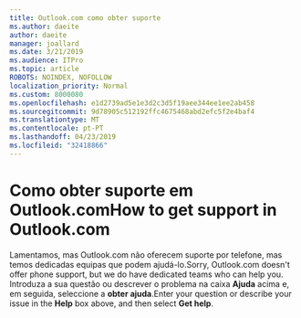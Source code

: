 ```yaml
---
title: Outlook.com como obter suporte
ms.author: daeite
author: daeite
manager: joallard
ms.date: 3/21/2019
ms.audience: ITPro
ms.topic: article
ROBOTS: NOINDEX, NOFOLLOW
localization_priority: Normal
ms.custom: 8000080
ms.openlocfilehash: e1d2739ad5e1e3d2c3d5f19aee344ee1ee2ab458
ms.sourcegitcommit: 9d78905c512192ffc4675468abd2efc5f2e4baf4
ms.translationtype: MT
ms.contentlocale: pt-PT
ms.lasthandoff: 04/23/2019
ms.locfileid: "32418866"
---
```

# <a name="how-to-get-support-in-outlookcom"></a><span data-ttu-id="4fd1c-102">Como obter suporte em Outlook.com</span><span class="sxs-lookup"><span data-stu-id="4fd1c-102">How to get support in Outlook.com</span></span>

<span data-ttu-id="4fd1c-103">Lamentamos, mas Outlook.com não oferecem suporte por telefone, mas temos dedicadas equipas que podem ajudá-lo.</span><span class="sxs-lookup"><span data-stu-id="4fd1c-103">Sorry, Outlook.com doesn't offer phone support, but we do have dedicated teams who can help you.</span></span>
<span data-ttu-id="4fd1c-104">Introduza a sua questão ou descrever o problema na caixa **Ajuda** acima e, em seguida, seleccione a **obter ajuda**.</span><span class="sxs-lookup"><span data-stu-id="4fd1c-104">Enter your question or describe your issue in the **Help** box above, and then select **Get help**.</span></span>


